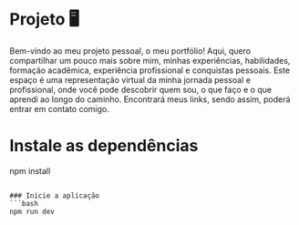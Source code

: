 # Projeto 🖥️

<p>
Bem-vindo ao meu projeto pessoal, o meu portfólio! Aqui, quero compartilhar um pouco mais sobre mim, minhas experiências, habilidades, formação acadêmica, experiência profissional e conquistas pessoais. Este espaço é uma representação virtual da minha jornada pessoal e profissional, onde você pode descobrir quem sou, o que faço e o que aprendi ao longo do caminho. Encontrará meus links, sendo assim, poderá entrar em contato comigo.
</p>

# Instale as dependências
npm install 
```

### Inicie a aplicação
```bash
npm run dev
```
